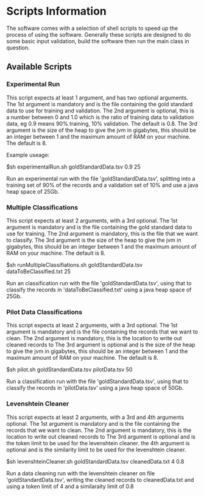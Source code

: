 # Scripts Information

The software comes with a selection of shell scripts to speed up the process of using the software. Generally these scripts are designed to do some basic input validation, build the software then run the main class in question.

## Available Scripts

### Experimental Run
This script expects at least 1 argument, and has two optional arguments. 
The 1st argument is mandatory and is the file containing the gold standard data to use for training and validation.
The 2nd argument is optional, this is a number between 0 and 1.0 which is the ratio of training data to validation data, eg 0.9 means 90% training, 10% validation. The default is 0.8.
The 3rd argument is the size of the heap to give the jvm in gigabytes, this should be an integer between 1 and the maximum amount of RAM on your machine. The default is 8.

Example useage:

<div class="source">
	$sh experimentalRun.sh goldStandardData.tsv 0.9 25
</div>

Run an experimental run with the file 'goldStandardData.tsv', splitting into a training set of 90% of the records and a validation set of 10% and use a java heap space of 25Gb.

### Multiple Classifications

This script expects at least 2 arguments, with a 3rd optional.
The 1st argument is mandatory and is the file containing the gold standard data to use for training.
The 2nd argument is mandatory, this is the file that we want to classify.
The 3rd argument is the size of the heap to give the jvm in gigabytes, this should be an integer between 1 and the maximum amount of RAM on your machine. The default is 8.

<div class="source">
	$sh runMultipleClassifiations.sh goldStandardData.tsv dataToBeClassified.txt 25
</div>

Run an classification run with the file 'goldStandardData.tsv', using that to classify the records in 'dataToBeClassified.txt' using a java heap space of 25Gb.


### Pilot Data Classifications

This script expects at least 2 arguments, with a 3rd optional.
The 1st argument is mandatory and is the file containing the records that we want to clean.
The 2nd argument is mandatory, this is the location to write out cleaned records to
The 3rd argument is optional and is the size of the heap to give the jvm in gigabytes, this should be an integer between 1 and the maximum amount of RAM on your machine. The default is 8.

<div class="source">
	$sh pilot.sh goldStandardData.tsv pilotData.tsv 50
</div>

Run a classification run with the file 'goldStandardData.tsv', using that to classify the records in 'pilotData.tsv' using a java heap space of 50Gb.

### Levenshtein Cleaner

This script expects at least 2 arguments, with a 3rd and 4th arguments optional.
The 1st argument is mandatory and is the file containing the records that we want to clean.
The 2nd argument is mandatory, this is the location to write out cleaned records to
The 3rd argument is optional and is the token limit to be used for the levenshtein cleaner.
the 4th argument is optional and is the similarity limit to be used for the levenshtein cleaner.

<div class="source">
	$sh levenshteinCleaner.sh goldStandardData.tsv cleanedData.txt 4 0.8
</div>

Run a data cleaning run with the levenshtein cleaner on file 'goldStandardData.tsv', writing the cleaned records to cleanedData.txt and using a token limit of 4 and a similaraity limit of 0.8
